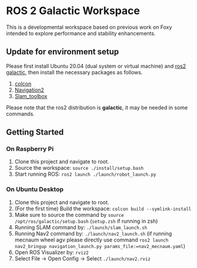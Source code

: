 # ROS 2 Galactic Workspace
This is a developmental workspace based on previous work on Foxy intended to explore performance and stability enhancements.

## Update for environment setup
Please first install Ubuntu 20.04 (dual system or virtual machine) and [ros2 galactic](https://docs.ros.org/en/galactic/Installation/Ubuntu-Install-Debians.html), then install the necessary packages as follows.
1. [colcon](https://docs.ros.org/en/foxy/Tutorials/Colcon-Tutorial.html)
2. [Navigation2](https://navigation.ros.org/build_instructions/index.html)
3. [Slam_toolbox](https://navigation.ros.org/tutorials/docs/navigation2_with_slam.html)

Please note that the ros2 distribution is **galactic**, it may be needed in some commands.

## Getting Started
### On Raspberry Pi
1. Clone this project and navigate to root.
2. Source the workspace: ```source ./install/setup.bash```
3. Start running ROS: ```ros2 launch ./launch/robot_launch.py```

### On Ubuntu Desktop
1. Clone this project and navigate to root.
2. (For the first time) Build the workspace: ```colcon build --symlink-install```
3. Make sure to source the command by ```source /opt/ros/galactic/setup.bash``` (```setup.zsh``` if running in zsh)
4. Running SLAM command by: ```./launch/slam_launch.sh```
5. Running Nav2 command by: ```./launch/nav2_launch.sh``` (if running mecnaum wheel agv please directly use command ```ros2 launch nav2_bringup navigation_launch.py params_file:=nav2_mecnaum.yaml```)
7. Open ROS Visualizer by: ```rviz2```
8. Select File -> Open Config -> Select ```./launch/nav2.rviz```
